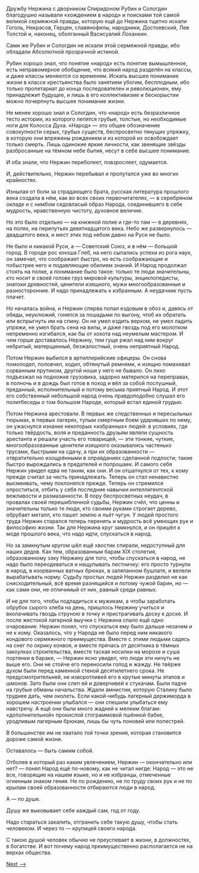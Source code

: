 Дружбу Нержина с дворником Спиридоном Рубин и Сологдин благодушно называли «хождением в народ» и поисками той самой великой сермяжной правды, которую ещё до Нержина тщетно искали Гоголь, Некрасов, Герцен, славянофилы, народники, Достоевский, Лев Толстой и, наконец, оболганный Васисуалий Лоханкин.

Сами же Рубин и Сологдин не искали этой сермяжной правды, ибо обладали Абсолютной прозрачной истиной.

Рубин хорошо знал, что понятие «народ» есть понятие вымышленное, есть неправомерное обобщение, что всякий народ разделён на классы, и даже классы меняются со временем. Искать высшее понимание жизни в классе крестьянства было занятием убогим, бесплодным, ибо только пролетариат до конца последователен и революционен, ему принадлежит будущее, и лишь в его коллективизме и бескорыстии можно почерпнуть высшее понимание жизни.

Не менее хорошо знал и Сологдин, что «народ» есть безразличное тесто истории, из которого лепятся грубые, толстые, но необходимые ноги для Колосса Духа. «Народ» — это общее обозначение совокупности серых, грубых существ, беспросветно тянущих упряжку, в которую они впряжены рождением и из которой их освобождает только смерть. Лишь одинокие яркие личности, как звенящие звёзды разбросанные на тёмном небе бытия, несут в себе высшее понимание.

И оба знали, что Нержин переболеет, повзрослеет, одумается.

И, действительно, Нержин перебывал и пропутался уже во многих крайностях.

Изнылая от боли за страдающего брата, русская литература прошлого века создала в нём, как во всех своих первочитателях, — в серебряном окладе и с нимбом седовласый образ Народа, соединившего в себе мудрость, нравственную чистоту, духовное величие.

Но это было отдельно — на книжной полке и где-то там — в деревнях, на полях, на перепутьях девятнадцатого века. Небо же развернулось — двадцатого века, и мест этих под небом давно на Руси не было.

Не было и никакой Руси, а — Советский Союз, и в нём — большой город. В городе рос юноша Глеб, на него сыпались успехи из рога наук, он замечал, что соображает быстро, но есть соображающие и побыстрее него и подавляющие обилием знаний. И Народ продолжал стоять на полке, а понимание было такое: только те люди значительны, кто носит в своей голове груз мировой культуры, энциклопедисты, знатоки древностей, ценители изящного, мужи многообразованные и разносторонние. И надо принадлежать к избранным. А неудачник пусть плачет.

Но началась война, и Нержин сперва попал ездовым в обоз и, давясь от обиды, неуклюжий, гонялся за лошадьми по выгону, чтоб их обратать или вспрыгнуть им на спину. Он не умел ездить верхом, не умел ладить упряжи, не умел брать сена на вилы, и даже гвоздь под его молотком непременно изгибался, как бы от хохота над неумелым мастером. И чем горше доставалось Нержину, тем гуще ржал над ним вокруг небритый, матерщинный, безжалостный, очень неприятный Народ.

Потом Нержин выбился в артиллерийские офицеры. Он снова помолодел, половчел, ходил, обтянутый ремнями, и изящно помахивал сорванным прутиком, другой ноши у него не бывало. Он лихо подъезжал на подножке грузовика, задорно матерился на переправах, в полночь и в дождь был готов в поход и вёл за собой послушный, преданный, исполнительный и потому весьма приятный Народ. И этот его собственный небольшой народ очень правдоподобно слушал его политбеседы о том большом Народе, который встал единой грудью.

Потом Нержина арестовали. В первых же следственных и пересыльных тюрьмах, в первых лагерях, тупым смертным боем ударивших по нему, он ужаснулся изнанке некоторых «избранных» людей: в условиях, где только твёрдость, воля и преданность друзьям являли сущность арестанта и решали участь его товарищей, — эти тонкие, чуткие, многообразованные ценители изящного оказывались частенько трусами, быстрыми на сдачу, а при их образованности — отвратительно изощрёнными в оправданиях сделанной подлости; такие быстро вырождались в предателей и попрошаек. И самого себя Нержин увидел едва не таким, как они. И он отшатнулся от тех, к кому прежде считал за честь принадлежать. Теперь он стал ненавистно высмеивать, чему поклонялся прежде. Теперь он стремился опроститься, отбить у себя последние навычки интеллигентской вежливости и размазанности. В пору беспросветных неудач, в провалах своей перешибленной судьбы, Нержин счёл, что ценны и значительны только те люди, кто своими руками строгает дерево, обрубает металл, кто пашет землю и льёт чугун. У людей простого труда Нержин старался теперь перенять и мудрость всё умеющих рук и философию жизни. Так для Нержина круг замкнулся, и он пришёл к моде прошлого века, что надо идти, спускаться в народ.

Но за замкнутым кругом шёл ещё хвостик спирали, недоступный для наших дедов. Как тем, образованным барам XIX столетия, образованному зэку Нержину для того, чтобы спускаться в народ, не надо было переодеваться и нащупывать лестничку: его просто турнули в народ, в изорванных ватных брюках, в заляпанном бушлате, и велели вырабатывать норму. Судьбу простых людей Нержин разделил не как снисходительный, всё время разнящийся и потому чужой барин, но — как сами они, не отличимый от них, равный среди равных.

И не для того, чтобы подладиться к мужикам, а чтобы заработать обрубок сырого хлеба на день, пришлось Нержину учиться и вколачивать гвоздь струною в точку и пристрагивать доску к доске. И после жестокой лагерной выучки с Нержина спало ещё одно очарование. Нержин понял, что спускаться ему было дальше незачем и не к кому. Оказалось, что у Народа не было перед ним никакого кондового сермяжного преимущества. Вместе с этими людьми садясь на снег по окрику конвоя, и вместе прячась от десятника в тёмных закоулках строительства, вместе таская носилки на морозе и суша портянки в бараке, — Нержин ясно увидел, что люди эти ничуть не выше его. Они не стойче его переносили голод и жажду. Не твёрже духом были перед каменной стеной десятилетнего срока. Не предусмотрительней, не изворотливей его в крутые минуты этапов и шмонов. Зато были они слеп ей и доверчивей к стукачам. Были падче на грубые обманы начальства. Ждали амнистии, которую Сталину было труднее дать, чем околеть. Если какой-нибудь лагерный держиморда в хорошем настроении улыбался — они спешили улыбаться ему навстречу. А ещё они были много жадней к мелким благам: «дополнительной» прокислой стограммовой пшённой бабке, уродливым лагерным брюкам, лишь бы чуть поновей или попестрей.

В большинстве им не хватало той точки зрения, которая становится дороже самой жизни.

Оставалось — быть самим собой.

Отболев в который раз каким увлечением, Нержин — окончательно или нет? — понял Народ ещё по-новому, как не читал нигде: Народ — это не все, говорящие на нашем языке, но и не избранцы, отмеченные огненным знаком гения. Не по рождению, не по труду своих рук и не по крылам своей образованности отбираются люди в народ.

А — по душе.

Душу же выковывает себе каждый сам, год от году.

Надо стараться закалить, отгранить себе такую душу, чтобы стать человеком. И через то — крупицей своего народа.

С такою душой человек обычно не преуспевает в жизни, в должностях, в богатстве. И вот почему народ преимущественно располагается не на верхах общества.

[Next -->](https://github.com/AdamSkywalker/literature/blob/master/citations/ru/%D0%A1%D0%BE%D0%BB%D0%B6%D0%B5%D0%BD%D0%B8%D1%86%D1%8B%D0%BD/%D0%92%20%D0%BA%D1%80%D1%83%D0%B3%D0%B5%20%D0%BF%D0%B5%D1%80%D0%B2%D0%BE%D0%BC/32.md)